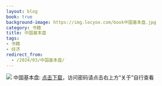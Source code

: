```yaml
---
layout: blog
book: true
background-image: https://img.locyoo.com/book中国基本盘.jpg
category: 书籍
title: 中国基本盘
tags:
- 书籍
- 经济
redirect_from:
  - /2024/03/中国基本盘/
---
```

![](https://img.locyoo.com/book中国基本盘.jpg)
中国基本盘: <a name = "ref1" href="https://url18.ctfile.com/f/50983618-1363199213-574599?p=3619">点击下载</a>，访问密码请点击右上方“关于”自行查看